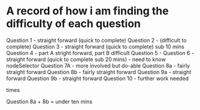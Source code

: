 # A record of how i am finding the difficulty of each question 

Question 1 - straight forward (quick to complete)
Question 2 - (difficult to complete)
Question 3 - straight forward (quick to complete) sub 10 mins 
Question 4 - part A stright forward, part B difficult 
Question 5 - 
Question 6 - straight forward (quick to complete sub 20 mins) - need to know nodeSelector 
Question 7A - more involved but do-able 
Question 8a - fairly straight forward
Question 8b - fairly straight forward 
Question 9a - straight forward 
Question 9b - straight forward 
Question 10 - further work needed 



times 

Question 8a + 8b = under ten mins 